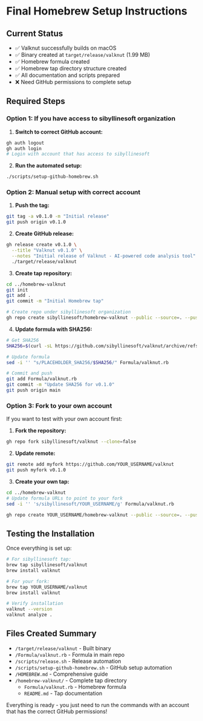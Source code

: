 # Final Homebrew Setup Instructions

## Current Status
- ✅ Valknut successfully builds on macOS
- ✅ Binary created at `target/release/valknut` (1.99 MB)
- ✅ Homebrew formula created
- ✅ Homebrew tap directory structure created
- ✅ All documentation and scripts prepared
- ❌ Need GitHub permissions to complete setup

## Required Steps

### Option 1: If you have access to sibyllinesoft organization

1. **Switch to correct GitHub account:**
```bash
gh auth logout
gh auth login
# Login with account that has access to sibyllinesoft
```

2. **Run the automated setup:**
```bash
./scripts/setup-github-homebrew.sh
```

### Option 2: Manual setup with correct account

1. **Push the tag:**
```bash
git tag -a v0.1.0 -m "Initial release"
git push origin v0.1.0
```

2. **Create GitHub release:**
```bash
gh release create v0.1.0 \
  --title "Valknut v0.1.0" \
  --notes "Initial release of Valknut - AI-powered code analysis tool" \
  ./target/release/valknut
```

3. **Create tap repository:**
```bash
cd ../homebrew-valknut
git init
git add .
git commit -m "Initial Homebrew tap"

# Create repo under sibyllinesoft organization
gh repo create sibyllinesoft/homebrew-valknut --public --source=. --push
```

4. **Update formula with SHA256:**
```bash
# Get SHA256
SHA256=$(curl -sL https://github.com/sibyllinesoft/valknut/archive/refs/tags/v0.1.0.tar.gz | shasum -a 256 | cut -d' ' -f1)

# Update formula
sed -i '' "s/PLACEHOLDER_SHA256/$SHA256/" Formula/valknut.rb

# Commit and push
git add Formula/valknut.rb
git commit -m "Update SHA256 for v0.1.0"
git push origin main
```

### Option 3: Fork to your own account

If you want to test with your own account first:

1. **Fork the repository:**
```bash
gh repo fork sibyllinesoft/valknut --clone=false
```

2. **Update remote:**
```bash
git remote add myfork https://github.com/YOUR_USERNAME/valknut
git push myfork v0.1.0
```

3. **Create your own tap:**
```bash
cd ../homebrew-valknut
# Update formula URLs to point to your fork
sed -i '' 's/sibyllinesoft/YOUR_USERNAME/g' Formula/valknut.rb

gh repo create YOUR_USERNAME/homebrew-valknut --public --source=. --push
```

## Testing the Installation

Once everything is set up:

```bash
# For sibyllinesoft tap:
brew tap sibyllinesoft/valknut
brew install valknut

# For your fork:
brew tap YOUR_USERNAME/valknut
brew install valknut

# Verify installation
valknut --version
valknut analyze .
```

## Files Created Summary

- `/target/release/valknut` - Built binary
- `/Formula/valknut.rb` - Formula in main repo
- `/scripts/release.sh` - Release automation
- `/scripts/setup-github-homebrew.sh` - GitHub setup automation
- `/HOMEBREW.md` - Comprehensive guide
- `/homebrew-valknut/` - Complete tap directory
  - `Formula/valknut.rb` - Homebrew formula
  - `README.md` - Tap documentation

Everything is ready - you just need to run the commands with an account that has the correct GitHub permissions!